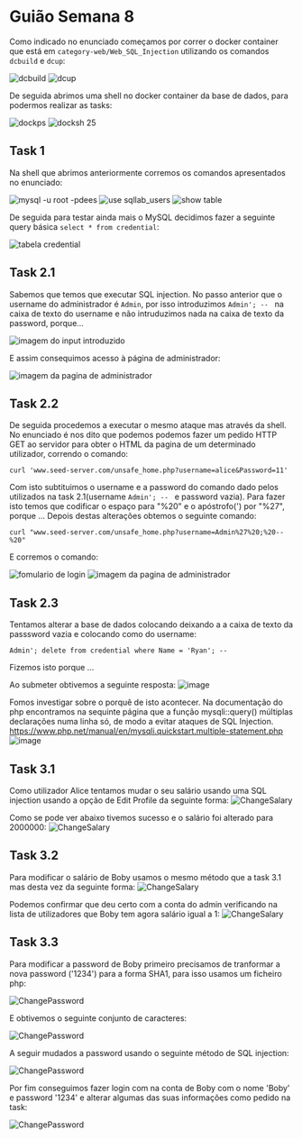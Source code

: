 # Guião Semana 8
Como indicado no enunciado começamos por correr o docker container que está em `category-web/Web_SQL_Injection` utilizando os comandos `dcbuild` e `dcup`:

![dcbuild](https://git.fe.up.pt/fsi/fsi2324/logs/l06g07/-/raw/main/images/sqli_00.png)
![dcup](https://git.fe.up.pt/fsi/fsi2324/logs/l06g07/-/raw/main/images/sqli_01.png)

De seguida abrimos uma shell no docker container da base de dados, para podermos realizar as tasks:

![dockps](https://git.fe.up.pt/fsi/fsi2324/logs/l06g07/-/raw/main/images/sqli_02.png)
![docksh 25](https://git.fe.up.pt/fsi/fsi2324/logs/l06g07/-/raw/main/images/sqli_03.png)


## Task 1
Na shell que abrimos anteriormente corremos os comandos apresentados no enunciado:

![mysql -u root -pdees](https://git.fe.up.pt/fsi/fsi2324/logs/l06g07/-/raw/main/images/sqli_045.png)
![use sqllab_users](https://git.fe.up.pt/fsi/fsi2324/logs/l06g07/-/raw/main/images/sqli_04.png)
![show table](https://git.fe.up.pt/fsi/fsi2324/logs/l06g07/-/raw/main/images/sqli_05.png)

De seguida para testar ainda mais o MySQL decidimos fazer a seguinte query básica `select * from credential`:

![tabela credential](https://git.fe.up.pt/fsi/fsi2324/logs/l06g07/-/raw/main/images/sqli_06.png)

## Task 2.1
Sabemos que temos que executar SQL injection. No passo anterior que o username do administrador é `Admin`, por isso introduzimos `Admin'; -- ` na caixa de texto do username e não intruduzimos nada na caixa de texto da password, porque...

![imagem do input introduzido](https://git.fe.up.pt/fsi/fsi2324/logs/l06g07/-/raw/main/images/sqli_07.png)

E assim consequimos acesso à página de administrador:

![imagem da pagina de administrador](https://git.fe.up.pt/fsi/fsi2324/logs/l06g07/-/raw/main/images/sqli_08.png)

## Task 2.2

De seguida procedemos a executar o mesmo ataque mas através da shell. No enunciado é nos dito que podemos podemos fazer um pedido HTTP GET ao servidor para obter o HTML da pagina de um determinado utilizador, correndo o comando:
```
curl 'www.seed-server.com/unsafe_home.php?username=alice&Password=11'
```
Com isto subtituimos o username e a password do comando dado pelos utilizados na task 2.1(username `Admin'; -- ` e password vazia). Para fazer isto temos que codificar o espaço para "%20" e o apóstrofo(') por "%27", porque ...
Depois destas alterações obtemos o seguinte comando:
```
curl "www.seed-server.com/unsafe_home.php?username=Admin%27%20;%20--%20"
```
E corremos o comando:

![fomulario de login](https://git.fe.up.pt/fsi/fsi2324/logs/l06g07/-/raw/main/images/sqli_11.png)
![imagem da pagina de administrador](https://git.fe.up.pt/fsi/fsi2324/logs/l06g07/-/raw/main/images/sqli_10.png)

## Task 2.3
Tentamos alterar a base de dados colocando deixando a a caixa de texto da passsword vazia e colocando como do username:
```
Admin'; delete from credential where Name = 'Ryan'; --
``` 
Fizemos isto porque ...

Ao submeter obtivemos a seguinte resposta:
![image](https://git.fe.up.pt/fsi/fsi2324/logs/l06g07/-/raw/main/images/sqli_12.png)

Fomos investigar sobre o porquê de isto acontecer. Na documentação do php encontramos na sequinte página que a função mysqli::query() múltiplas declarações numa linha só, de modo a evitar ataques de SQL Injection.
https://www.php.net/manual/en/mysqli.quickstart.multiple-statement.php
![image](https://git.fe.up.pt/fsi/fsi2324/logs/l06g07/-/raw/main/images/sqli_13.png)


## Task 3.1

Como utilizador Alice tentamos mudar o seu salário usando uma SQL injection usando a opção de Edit Profile da seguinte forma: 
![ChangeSalary](https://git.fe.up.pt/fsi/fsi2324/logs/l06g07/-/raw/main/images/SQLI1.PNG)

Como se pode ver abaixo tivemos sucesso e o salário foi alterado para 2000000:
![ChangeSalary](https://git.fe.up.pt/fsi/fsi2324/logs/l06g07/-/raw/main/images/SQLI2.PNG)

## Task 3.2

Para modificar o salário de Boby usamos o mesmo método que a task 3.1 mas desta vez da seguinte forma:
![ChangeSalary](https://git.fe.up.pt/fsi/fsi2324/logs/l06g07/-/raw/main/images/SQLI4.PNG)

Podemos confirmar que deu certo com a conta do admin verificando na lista de utilizadores que Boby tem agora salário igual a 1:
![ChangeSalary](https://git.fe.up.pt/fsi/fsi2324/logs/l06g07/-/raw/main/images/SQLI5.PNG)

## Task 3.3

Para modificar a password de Boby primeiro precisamos de tranformar a nova password ('1234') para a forma SHA1, para isso usamos um ficheiro php:

![ChangePassword](https://git.fe.up.pt/fsi/fsi2324/logs/l06g07/-/raw/main/images/SQLI8.PNG)

E obtivemos o seguinte conjunto de caracteres:

![ChangePassword](https://git.fe.up.pt/fsi/fsi2324/logs/l06g07/-/raw/main/images/SQLI6.PNG)

A seguir mudados a password usando o seguinte método de SQL injection: 

![ChangePassword](https://git.fe.up.pt/fsi/fsi2324/logs/l06g07/-/raw/main/images/SQLI7.PNG)

Por fim conseguimos fazer login com na conta de Boby com o nome 'Boby' e password '1234' e alterar algumas das suas informações como pedido na task:

![ChangePassword](https://git.fe.up.pt/fsi/fsi2324/logs/l06g07/-/raw/main/images/SQL10.PNG)
